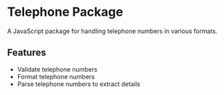 # Telephone Package

A JavaScript package for handling telephone numbers in various formats.

## Features

- Validate telephone numbers
- Format telephone numbers
- Parse telephone numbers to extract details

